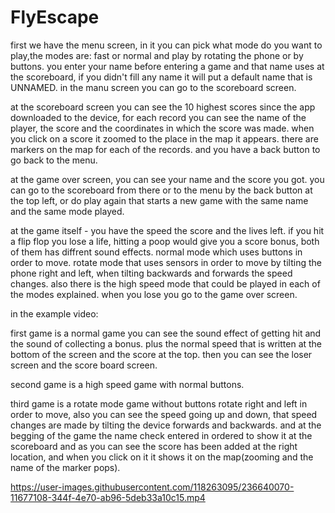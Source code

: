 # FlyEscape

first we have the menu screen,
in it you can pick what mode do you want to play,the modes are: fast or normal and play by rotating the phone or by buttons.
you enter your name before entering a game and that name uses at the scoreboard, if you didn't fill any name it will put a default name that is UNNAMED.
in the manu screen you can go to the scoreboard screen.

at the scoreboard screen you can see the 10 highest scores since the app downloaded to the device,
for each record you can see the name of the player, the score and the coordinates in which the score was made.
when you click on a score it zoomed to the place in the map it appears.
there are markers on the map for each of the records.
and you have a back button to go back to the menu.

at the game over screen, you can see your name and the score you got.
you can go to the scoreboard from there or to the menu by the back button at the top left,
or do play again that starts a new game with the same name and the same mode played.

at the game itself - 
you have the speed the score and the lives left.
if you hit a flip flop you lose a life, hitting a poop would give you a score bonus, both of them has diffrent sound effects.
normal mode which uses buttons in order to move.
rotate mode that uses sensors in order to move by tilting the phone right and left, when tilting backwards and forwards the speed changes.
also there is the high speed mode that could be played in each of the modes explained.
when you lose you go to the game over screen.



in the example video:

first game is a normal game you can see the sound effect of getting hit and the sound of collecting a bonus.
plus the normal speed that is written at the bottom of the screen and the score at the top.
then you can see the loser screen and the score board screen.

second game is a high speed game with normal buttons.

third game is a rotate mode game without buttons rotate right and left in order to move,
also you can see the speed going up and down, that speed changes are made by tilting the device forwards and backwards.
and at the begging of the game the name check entered in ordered to show it at the scoreboard and as you can see the score has been added at the right location,
and when you click on it it shows it on the map(zooming and the name of the marker pops).


https://user-images.githubusercontent.com/118263095/236640070-11677108-344f-4e70-ab96-5deb33a10c15.mp4

